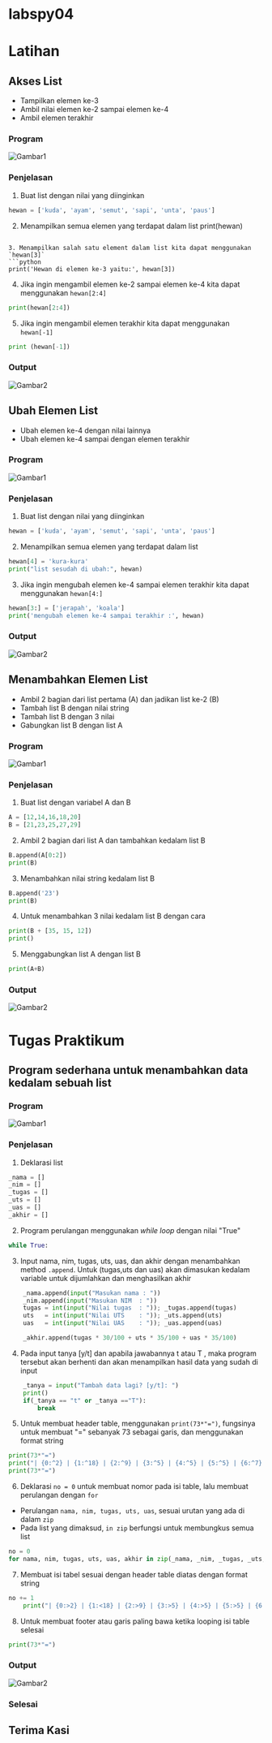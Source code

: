 # labspy04

# Latihan 
## Akses List
- Tampilkan elemen ke-3
- Ambil nilai elemen ke-2 sampai elemen ke-4
- Ambil elemen terakhir

### Program
![Gambar1](Screenshot/Akses-list.png)

### Penjelasan
1. Buat list dengan nilai yang diinginkan
```python
hewan = ['kuda', 'ayam', 'semut', 'sapi', 'unta', 'paus']
```

2. Menampilkan semua elemen yang terdapat dalam list 
print(hewan)
```

3. Menampilkan salah satu element dalam list kita dapat menggunakan `hewan[3]`
```python
print('Hewan di elemen ke-3 yaitu:', hewan[3])
```

4. Jika ingin mengambil elemen ke-2 sampai elemen ke-4 kita dapat menggunakan `hewan[2:4]`
```python
print(hewan[2:4])
```

5. Jika ingin mengambil elemen terakhir kita dapat menggunakan `hewan[-1]`
```python
print (hewan[-1])
```
### Output
![Gambar2](Screenshot/Output-Akses-list.png)


## Ubah Elemen List
- Ubah elemen ke-4 dengan nilai lainnya
- Ubah elemen ke-4 sampai dengan elemen terakhir

### Program
![Gambar1](Screenshot/Ubah-element-list.png)

### Penjelasan
1. Buat list dengan nilai yang diinginkan
```python
hewan = ['kuda', 'ayam', 'semut', 'sapi', 'unta', 'paus']
```

2. Menampilkan semua elemen yang terdapat dalam list 
```python
hewan[4] = 'kura-kura'
print("list sesudah di ubah:", hewan)
```

3. Jika ingin mengubah elemen ke-4 sampai elemen terakhir kita dapat menggunakan `hewan[4:]`
```python
hewan[3:] = ['jerapah', 'koala']
print('mengubah elemen ke-4 sampai terakhir :', hewan)
```

### Output
![Gambar2](Screenshot/Output-Ubah-list.png)

## Menambahkan Elemen List
- Ambil 2 bagian dari list pertama (A) dan jadikan list ke-2 (B)
- Tambah list B dengan nilai string
- Tambah list B dengan 3 nilai
- Gabungkan list B dengan list A

### Program
![Gambar1](Screenshot/Tambah-element-list.png)

### Penjelasan
1. Buat list dengan variabel A dan B
```python
A = [12,14,16,18,20]
B = [21,23,25,27,29]
```

2. Ambil 2 bagian dari list A dan tambahkan kedalam list B
```python
B.append(A[0:2])
print(B)
```

3. Menambahkan nilai string kedalam list B
```python
B.append('23')
print(B)
```

4. Untuk menambahkan 3 nilai kedalam list B dengan cara
```python
print(B + [35, 15, 12])
print()
```

5. Menggabungkan list A dengan list B
```python
print(A+B)
```

### Output
![Gambar2](Screenshot/Output-Tambah-element-list.png)



# Tugas Praktikum
## Program sederhana untuk menambahkan data kedalam sebuah list 
### Program
![Gambar1](Screenshot/Praktikum4.png)

### Penjelasan
1. Deklarasi list
```python
_nama = []
_nim = []
_tugas = []
_uts = []
_uas = []
_akhir = []
```

2. Program perulangan menggunakan _while loop_ dengan nilai "True"
```python
while True:
```

3. Input nama, nim, tugas, uts, uas, dan akhir dengan menambahkan method `.append`. Untuk (tugas,uts dan uas) akan dimasukan kedalam variable untuk dijumlahkan dan menghasilkan akhir
```python
    _nama.append(input("Masukan nama : "))
    _nim.append(input("Masukan NIM  : "))
    tugas = int(input("Nilai tugas  : ")); _tugas.append(tugas)
    uts   = int(input("Nilai UTS    : ")); _uts.append(uts)
    uas   = int(input("Nilai UAS    : ")); _uas.append(uas)

    _akhir.append(tugas * 30/100 + uts * 35/100 + uas * 35/100)
```

4. Pada input tanya [y/t] dan apabila jawabannya t atau T , maka program tersebut akan berhenti dan akan menampilkan hasil data yang sudah di input
```python
    _tanya = input("Tambah data lagi? [y/t]: ")
    print()
    if(_tanya == "t" or _tanya =="T"):
        break
```

5. Untuk membuat header table, menggunakan `print(73*"=")`, fungsinya untuk membuat "=" sebanyak 73 sebagai garis, dan menggunakan format string
```python
print(73*"=")
print("| {0:^2} | {1:^18} | {2:^9} | {3:^5} | {4:^5} | {5:^5} | {6:^7} |".format("No", "Nama", "NIM", "Tugas", "UTS", "UAS", "Akhir"))
print(73*"=")
```

6. Deklarasi `no = 0` untuk membuat nomor pada isi table, lalu membuat perulangan dengan `for`
- Perulangan `nama, nim, tugas, uts, uas`, sesuai urutan yang ada di dalam `zip`
- Pada list yang dimaksud, `in zip` berfungsi untuk membungkus semua list
```python
no = 0
for nama, nim, tugas, uts, uas, akhir in zip(_nama, _nim, _tugas, _uts, _uas, _akhir):
```

7. Membuat isi tabel sesuai dengan header table diatas dengan format string
```python
no += 1    
    print("| {0:>2} | {1:<18} | {2:>9} | {3:>5} | {4:>5} | {5:>5} | {6:>7.2f} |".format(no, nama, nim, tugas, uts, uas, akhir))
```

8. Untuk membuat footer atau garis paling bawa ketika looping isi table selesai
```python
print(73*"=")
```

### Output
![Gambar2](Screenshot/Output-Praktikum4.png)

### Selesai

## Terima Kasi